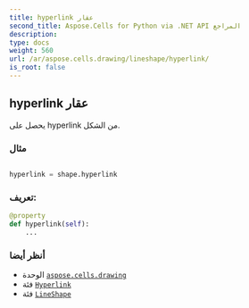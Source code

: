 ```yaml
---
title: hyperlink عقار
second_title: Aspose.Cells for Python via .NET API المراجع
description:
type: docs
weight: 560
url: /ar/aspose.cells.drawing/lineshape/hyperlink/
is_root: false
---
```

##  hyperlink عقار

يحصل على hyperlink من الشكل.

###  مثال

```python

hyperlink = shape.hyperlink

```
###  تعريف:
```python
@property
def hyperlink(self):
    ...
```

###  أنظر أيضا
* الوحدة [`aspose.cells.drawing`](../../)
* فئة [`Hyperlink`](/cells/python-net/ar/aspose.cells/hyperlink)
* فئة [`LineShape`](/cells/python-net/ar/aspose.cells.drawing/lineshape)
